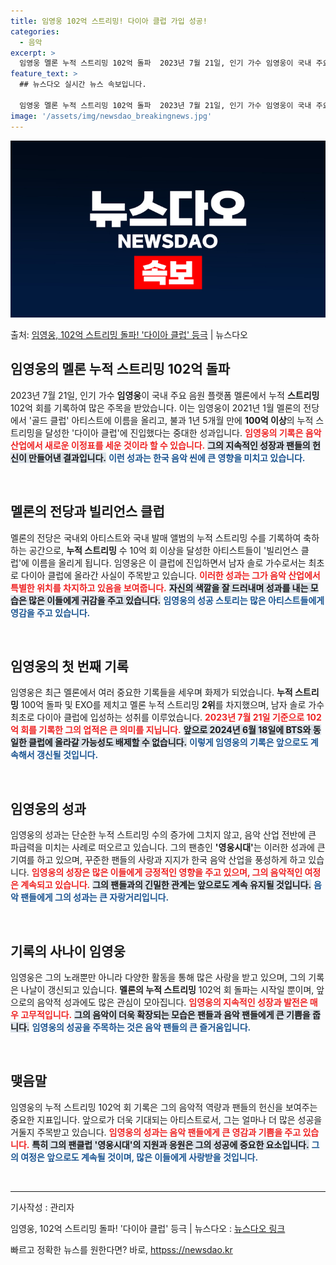 ```yaml
---
title: 임영웅 102억 스트리밍! 다이아 클럽 가입 성공!
categories:
  - 음악
excerpt: >
  임영웅 멜론 누적 스트리밍 102억 돌파  2023년 7월 21일, 인기 가수 임영웅이 국내 주요 음원 플랫…
feature_text: >
  ## 뉴스다오 실시간 뉴스 속보입니다.

  임영웅 멜론 누적 스트리밍 102억 돌파  2023년 7월 21일, 인기 가수 임영웅이 국내 주요 음원 플랫…
image: '/assets/img/newsdao_breakingnews.jpg'
---
```


![뉴스다오 속보](/assets/img/newsdao_breakingnews.jpg)

<p>출처: <a href="httpss://newsdao.kr/4966" rel="dofollow">임영웅, 102억 스트리밍 돌파! '다이아 클럽' 등극</a> | 뉴스다오</p>

<h2 data-ke-size="size26">임영웅의 멜론 누적 스트리밍 102억 돌파</h2>
<p data-ke-size="size16">2023년 7월 21일, 인기 가수 <b>임영웅</b>이 국내 주요 음원 플랫폼 멜론에서 누적 <b>스트리밍</b> 102억 회를 기록하여 많은 주목을 받았습니다. 이는 임영웅이 2021년 1월 멜론의 전당에서 '골드 클럽' 아티스트에 이름을 올리고, 불과 1년 5개월 만에 <b>100억 이상</b>의 누적 스트리밍을 달성한 '다이아 클럽'에 진입했다는 중대한 성과입니다. <b><span style="color: #ee2323;">임영웅의 기록은 음악 산업에서 새로운 이정표를 세운 것이라 할 수 있습니다.</span></b> <b><span style="background-color: #21538527;">그의 지속적인 성장과 팬들의 헌신이 만들어낸 결과입니다.</span></b> <b><span style="color: #1a5490;">이런 성과는 한국 음악 씬에 큰 영향을 미치고 있습니다.</span></b></p>

<p data-ke-size="size16">&nbsp;</p>

<h2 data-ke-size="size26">멜론의 전당과 빌리언스 클럽</h2>
<p data-ke-size="size16">멜론의 전당은 국내외 아티스트와 국내 발매 앨범의 누적 스트리밍 수를 기록하여 축하하는 공간으로, <b>누적 스트리밍</b> 수 10억 회 이상을 달성한 아티스트들이 '빌리언스 클럽'에 이름을 올리게 됩니다. 임영웅은 이 클럽에 진입하면서 남자 솔로 가수로서는 최초로 다이아 클럽에 올라간 사실이 주목받고 있습니다. <b><span style="color: #ee2323;">이러한 성과는 그가 음악 산업에서 특별한 위치를 차지하고 있음을 보여줍니다.</span></b> <b><span style="background-color: #21538527;">자신의 색깔을 잘 드러내며 성과를 내는 모습은 많은 이들에게 귀감을 주고 있습니다.</span></b> <b><span style="color: #1a5490;">임영웅의 성공 스토리는 많은 아티스트들에게 영감을 주고 있습니다.</span></b></p>

<p data-ke-size="size16">&nbsp;</p>

<h2 data-ke-size="size26">임영웅의 첫 번째 기록</h2>
<p data-ke-size="size16">임영웅은 최근 멜론에서 여러 중요한 기록들을 세우며 화제가 되었습니다. <b>누적 스트리밍</b> 100억 돌파 및 EXO를 제치고 멜론 누적 스트리밍 <b>2위</b>를 차지했으며, 남자 솔로 가수 최초로 다이아 클럽에 입성하는 성취를 이루었습니다. <b><span style="color: #ee2323;">2023년 7월 21일 기준으로 102억 회를 기록한 그의 업적은 큰 의미를 지닙니다.</span></b> <b><span style="background-color: #21538527;">앞으로 2024년 6월 18일에 BTS와 동일한 클럽에 올라갈 가능성도 배제할 수 없습니다.</span></b> <b><span style="color: #1a5490;">이렇게 임영웅의 기록은 앞으로도 계속해서 갱신될 것입니다.</span></b></p>

<p data-ke-size="size16">&nbsp;</p>

<h2 data-ke-size="size26">임영웅의 성과</h2>
<p data-ke-size="size16">임영웅의 성과는 단순한 누적 스트리밍 수의 증가에 그치지 않고, 음악 산업 전반에 큰 파급력을 미치는 사례로 떠오르고 있습니다. 그의 팬층인 <b>'영웅시대'</b>는 이러한 성과에 큰 기여를 하고 있으며, 꾸준한 팬들의 사랑과 지지가 한국 음악 산업을 풍성하게 하고 있습니다. <b><span style="color: #ee2323;">임영웅의 성장은 많은 이들에게 긍정적인 영향을 주고 있으며, 그의 음악적인 여정은 계속되고 있습니다.</span></b> <b><span style="background-color: #21538527;">그의 팬들과의 긴밀한 관계는 앞으로도 계속 유지될 것입니다.</span></b> <b><span style="color: #1a5490;">음악 팬들에게 그의 성과는 큰 자랑거리입니다.</span></b></p>

<p data-ke-size="size16">&nbsp;</p>

<h2 data-ke-size="size26">기록의 사나이 임영웅</h2>
<p data-ke-size="size16">임영웅은 그의 노래뿐만 아니라 다양한 활동을 통해 많은 사랑을 받고 있으며, 그의 기록은 나날이 갱신되고 있습니다. <b>멜론의 누적 스트리밍</b> 102억 회 돌파는 시작일 뿐이며, 앞으로의 음악적 성과에도 많은 관심이 모아집니다. <b><span style="color: #ee2323;">임영웅의 지속적인 성장과 발전은 매우 고무적입니다.</span></b> <b><span style="background-color: #21538527;">그의 음악이 더욱 확장되는 모습은 팬들과 음악 팬들에게 큰 기쁨을 줍니다.</span></b> <b><span style="color: #1a5490;">임영웅의 성공을 주목하는 것은 음악 팬들의 큰 즐거움입니다.</span></b></p>

<p data-ke-size="size16">&nbsp;</p>

<h2 data-ke-size="size26">맺음말</h2>
<p data-ke-size="size16">임영웅의 누적 스트리밍 102억 회 기록은 그의 음악적 역량과 팬들의 헌신을 보여주는 중요한 지표입니다. 앞으로가 더욱 기대되는 아티스트로서, 그는 얼마나 더 많은 성공을 거둘지 주목받고 있습니다. <b><span style="color: #ee2323;">임영웅의 성과는 음악 팬들에게 큰 영감과 기쁨을 주고 있습니다.</span></b> <b><span style="background-color: #21538527;">특히 그의 팬클럽 '영웅시대'의 지원과 응원은 그의 성공에 중요한 요소입니다.</span></b> <b><span style="color: #1a5490;">그의 여정은 앞으로도 계속될 것이며, 많은 이들에게 사랑받을 것입니다.</span></b></p>

<p data-ke-size="size16">&nbsp;</p>

<hr>

<p data-ke-size="size16">기사작성 : 관리자</p>
<p data-ke-size="size16">임영웅, 102억 스트리밍 돌파! '다이아 클럽' 등극 | 뉴스다오 : <a href="httpss://newsdao.kr/4966">뉴스다오 링크</a></p> 

빠르고 정확한 뉴스를 원한다면? 바로, <a href="httpss://newsdao.kr" rel="dofollow">httpss://newsdao.kr</a>


